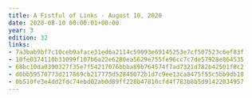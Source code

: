 ```yaml
---
title: A Fistful of Links - August 10, 2020
date: 2020-08-10 00:00:01+00:00
year: 3
edition: 32
links:
- 7a3bab9bf7c10ceb9aface31ed6a2114c59093e69145253e7cf507523c6ef83f
- 10fe0374110b31099f107b6a22e6280ea5629e755fe96cc7c7de57928e864535
- 68bc10da0390327f35e7f54217076bbba89b764574f7ad7321d782b42501f8c2
- d0bb59570773d217869cb217775d52845072b1d7c9ee13ca8475f55c5bb9db18
- 0b510fe3e4dd2fdc74ebd02ab0d89ff228b47810cfd4f783b8b5d91422034957
---
```

